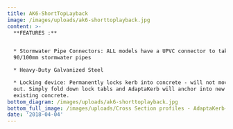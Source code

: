 ```yaml
---
title: AK6-ShortTopLayback
image: /images/uploads/ak6-shorttoplayback.jpg
content: >-
  **FEATURES :**


  * Stormwater Pipe Connectors: ALL models have a UPVC connector to take either
  90/100mm stormwater pipes

  * Heavy-Duty Galvanized Steel

  * Locking device: Permanently locks kerb into concrete - will not move or pop
  out. Simply fold down lock tabls and AdaptaKerb will anchor into new or
  existing concrete.
bottom_diagram: /images/uploads/ak6-shorttoplayback.jpg
bottom_full_image: /images/uploads/Cross Section profiles - AdaptaKerb-large.png
date: '2018-04-04'
---
```


